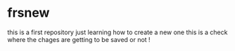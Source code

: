 # frsnew
this is a first repository just learning how to create a new one
this is a check where the chages are getting to be saved or not !
